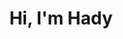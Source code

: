 ---
layout: page-home
title: Hi, I'm Hady
permalink: /
image:
  feature: texture-feature-01.jpg
  credit: Texture Lovers
  creditlink: http://texturelovers.com
---